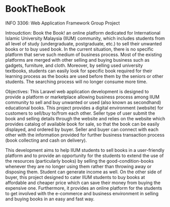 # BookTheBook
INFO 3306: Web Application Framework Group Project 

Introudction:
Book the Book! an online platform dedicated for International Islamic University Malaysia (IIUM) community, which includes students from all level of study (undergraduate, postgraduate, etc.) to sell their unwanted books or to buy used book. In the current situation, there is no specific platform that serve such medium of business process. Most of the existing platforms are merged with other selling and buying business such as gadgets, furniture, and cloth. Moreover, by selling used university textbooks, students can easily look for specific book required for their learning process as the books are used before them by the seniors or other students. The searching process will no longer consume more time.

Objectives:
This Laravel web application development is designed to provide a platform or marketplace allowing business process among IIUM community to sell and buy unwanted or used (also known as secondhand) educational books. This project provides a digital environment (website) for customers to sell/buy to/from each other. Seller type of user submit the book and selling details through the website and relies on the website which provides catalog of available book for sale, so that the book can be easily displayed, and ordered by buyer. Seller and buyer can connect with each other with the information provided for further business transaction process (book collecting and cash on delivery).

This development aims to help IIUM students to sell books in a user-friendly platform and to provide an opportunity for the students to extend the use of the resources (particularly books) by selling the good-condition-books whenever they are no longer using them rather than throwing away or disposing them. Student can generate income as well. On the other side of buyer, this project designed to cater IIUM students to buy books at affordable and cheaper price which can save their money from buying the expensive one. Furthermore, it provides an online platform for the students to get involved with the e-commerce and business environment in selling and buying books in an easy and fast way.
